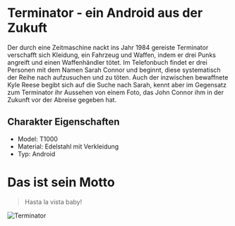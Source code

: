# Terminator - ein Android aus der Zukuft

Der durch eine Zeitmaschine nackt ins Jahr 1984 gereiste Terminator verschafft sich Kleidung,
ein Fahrzeug und Waffen, indem er drei Punks angreift und einen Waffenhändler tötet.
Im Telefonbuch findet er drei Personen mit dem Namen Sarah Connor und beginnt,
diese systematisch der Reihe nach aufzusuchen und zu töten. Auch der inzwischen bewaffnete Kyle Reese
begibt sich auf die Suche nach Sarah, kennt aber im Gegensatz zum Terminator ihr Aussehen von einem Foto,
das John Connor ihm in der Zukunft vor der Abreise gegeben hat.

## Charakter Eigenschaften

* Model: T1000
* Material: Edelstahl mit Verkleidung
* Typ: Android

# Das ist sein Motto
> Hasta la vista baby!

![Terminator](https://upload.wikimedia.org/wikipedia/en/thumb/b/b9/Terminator-2-judgement-day.jpg/220px-Terminator-2-judgement-day.jpg)